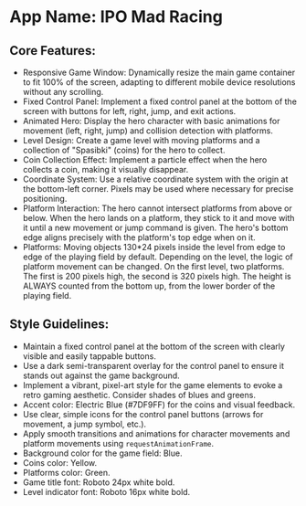 # **App Name**: IPO Mad Racing

## Core Features:

- Responsive Game Window: Dynamically resize the main game container to fit 100% of the screen, adapting to different mobile device resolutions without any scrolling.
- Fixed Control Panel: Implement a fixed control panel at the bottom of the screen with buttons for left, right, jump, and exit actions.
- Animated Hero: Display the hero character with basic animations for movement (left, right, jump) and collision detection with platforms.
- Level Design: Create a game level with moving platforms and a collection of "Spasibki" (coins) for the hero to collect.
- Coin Collection Effect: Implement a particle effect when the hero collects a coin, making it visually disappear.
- Coordinate System: Use a relative coordinate system with the origin at the bottom-left corner. Pixels may be used where necessary for precise positioning.
- Platform Interaction: The hero cannot intersect platforms from above or below. When the hero lands on a platform, they stick to it and move with it until a new movement or jump command is given. The hero's bottom edge aligns precisely with the platform's top edge when on it.
- Platforms: Moving objects 130*24 pixels inside the level from edge to edge of the playing field by default. Depending on the level, the logic of platform movement can be changed. On the first level, two platforms. The first is 200 pixels high, the second is 320 pixels high. The height is ALWAYS counted from the bottom up, from the lower border of the playing field.

## Style Guidelines:

- Maintain a fixed control panel at the bottom of the screen with clearly visible and easily tappable buttons.
- Use a dark semi-transparent overlay for the control panel to ensure it stands out against the game background.
- Implement a vibrant, pixel-art style for the game elements to evoke a retro gaming aesthetic. Consider shades of blues and greens.
- Accent color: Electric Blue (#7DF9FF) for the coins and visual feedback.
- Use clear, simple icons for the control panel buttons (arrows for movement, a jump symbol, etc.).
- Apply smooth transitions and animations for character movements and platform movements using `requestAnimationFrame`.
- Background color for the game field: Blue.
- Coins color: Yellow.
- Platforms color: Green.
- Game title font: Roboto 24px white bold.
- Level indicator font: Roboto 16px white bold.